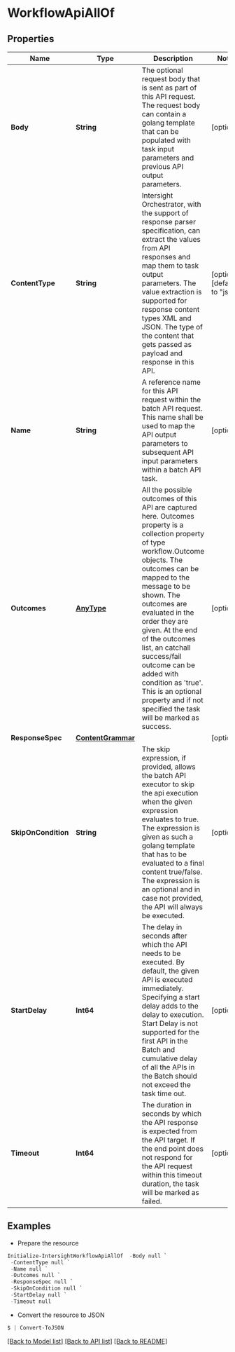 # WorkflowApiAllOf
## Properties

Name | Type | Description | Notes
------------ | ------------- | ------------- | -------------
**Body** | **String** | The optional request body that is sent as part of this API request. The request body can contain a golang template that can be populated with task input parameters and previous API output parameters. | [optional] 
**ContentType** | **String** | Intersight Orchestrator, with the support of response parser specification, can extract the values from API responses and map them to task output parameters. The value extraction is supported for response content types XML and JSON. The type of the content that gets passed as payload and response in this API. | [optional] [default to "json"]
**Name** | **String** | A reference name for this API request within the batch API request. This name shall be used to map the API output parameters to subsequent API input parameters within a batch API task. | [optional] 
**Outcomes** | [**AnyType**](.md) | All the possible outcomes of this API are captured here. Outcomes property is a collection property of type workflow.Outcome objects. The outcomes can be mapped to the message to be shown. The outcomes are evaluated in the order they are given. At the end of the outcomes list, an catchall success/fail outcome can be added with condition as &#39;true&#39;. This is an optional property and if not specified the task will be marked as success. | [optional] 
**ResponseSpec** | [**ContentGrammar**](ContentGrammar.md) |  | [optional] 
**SkipOnCondition** | **String** | The skip expression, if provided, allows the batch API executor to skip the api execution when the given expression evaluates to true. The expression is given as such a golang template that has to be evaluated to a final content true/false. The expression is an optional and in case not provided, the API will always be executed. | [optional] 
**StartDelay** | **Int64** | The delay in seconds after which the API needs to be executed. By default, the given API is executed immediately. Specifying a start delay adds to the delay to execution. Start Delay is not supported for the first API in the Batch and cumulative delay of all the APIs in the Batch should not exceed the task time out. | [optional] 
**Timeout** | **Int64** | The duration in seconds by which the API response is expected from the API target. If the end point does not respond for the API request within this timeout duration, the task will be marked as failed. | [optional] 

## Examples

- Prepare the resource
```powershell
Initialize-IntersightWorkflowApiAllOf  -Body null `
 -ContentType null `
 -Name null `
 -Outcomes null `
 -ResponseSpec null `
 -SkipOnCondition null `
 -StartDelay null `
 -Timeout null
```

- Convert the resource to JSON
```powershell
$ | Convert-ToJSON
```

[[Back to Model list]](../README.md#documentation-for-models) [[Back to API list]](../README.md#documentation-for-api-endpoints) [[Back to README]](../README.md)

